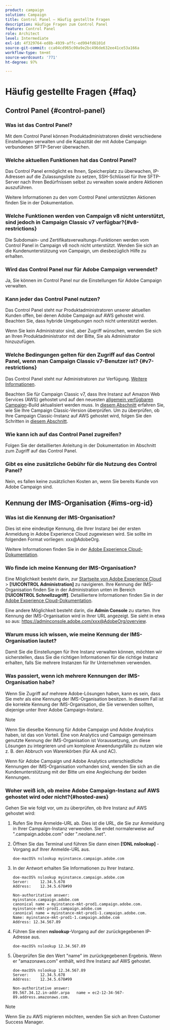 ```yaml
---
product: campaign
solution: Campaign
title: Control Panel – Häufig gestellte Fragen
description: Häufige Fragen zum Control Panel
feature: Control Panel
role: Architect
level: Intermediate
exl-id: 4f329764-ed8b-4939-affc-ed994fd6101d
source-git-commit: cca04cd965c00a9e2bc496de632ee41ce53a166a
workflow-type: tm+mt
source-wordcount: '771'
ht-degree: 97%

---
```


# Häufig gestellte Fragen {#faq}

## Control Panel {#control-panel}

### Was ist das Control Panel?

Mit dem Control Panel können Produktadministratoren direkt verschiedene Einstellungen verwalten und die Kapazität der mit Adobe Campaign verbundenen SFTP-Server überwachen.

### Welche aktuellen Funktionen hat das Control Panel?

Das Control Panel ermöglicht es Ihnen, Speicherplatz zu überwachen, IP-Adressen auf die Zulassungsliste zu setzen, SSH-Schlüssel für Ihre SFTP-Server nach Ihren Bedürfnissen selbst zu verwalten sowie andere Aktionen auszuführen.

Weitere Informationen zu den vom Control Panel unterstützten Aktionen finden Sie in der Dokumentation.

### Welche Funktionen werden von Campaign v8 nicht unterstützt, sind jedoch in Campaign Classic v7 verfügbar?{#v8-restrictions}

Die Subdomain- und Zertifikatsverwaltungs-Funktionen werden vom Control Panel in Campaign v8 noch nicht unterstützt. Wenden Sie sich an die Kundenunterstützung von Campaign, um diesbezüglich Hilfe zu erhalten.

### Wird das Control Panel nur für Adobe Campaign verwendet?

Ja, Sie können im Control Panel nur die Einstellungen für Adobe Campaign verwalten.

### Kann jeder das Control Panel nutzen?

Das Control Panel steht nur Produktadministratoren unserer aktuellen Kunden offen, bei denen Adobe Campaign auf AWS gehostet wird. Beachten Sie, dass hybride Umgebungen noch nicht unterstützt werden.

Wenn Sie kein Administrator sind, aber Zugriff wünschen, wenden Sie sich an Ihren Produktadministrator mit der Bitte, Sie als Administrator hinzuzufügen.

### Welche Bedingungen gelten für den Zugriff auf das Control Panel, wenn man Campaign Classic v7-Benutzer ist? {#v7-restrictions}

Das Control Panel steht nur Administratoren zur Verfügung. [Weitere Informationen](https://experienceleague.adobe.com/docs/control-panel/using/discover-control-panel/managing-permissions.html#discover-control-panel).

Beachten Sie für Campaign Classic v7, dass Ihre Instanz auf Amazon Web Services (AWS) gehostet und auf den neuesten [allgemein verfügbaren Campaign](https://experienceleague.adobe.com/docs/campaign-classic/using/release-notes/rn-overview.html?lang=de#rn-statuses)-Build aktualisiert werden muss. In [diesem Abschnitt](https://experienceleague.adobe.com/docs/campaign-classic/using/getting-started/starting-with-adobe-campaign/launching-adobe-campaign.html?lang=de#getting-your-campaign-version) erfahren Sie, wie Sie Ihre Campaign Classic-Version überprüfen. Um zu überprüfen, ob Ihre Campaign Classic-Instanz auf AWS gehostet wird, folgen Sie den Schritten in [diesem Abschnitt](#hosted-aws).

### Wie kann ich auf das Control Panel zugreifen?

Folgen Sie der detaillierten Anleitung in der Dokumentation im Abschnitt zum Zugriff auf das Control Panel.

### Gibt es eine zusätzliche Gebühr für die Nutzung des Control Panel?

Nein, es fallen keine zusätzlichen Kosten an, wenn Sie bereits Kunde von Adobe Campaign sind.

## Kennung der IMS-Organisation {#ims-org-id}

### Was ist die Kennung der IMS-Organisation?

Dies ist eine eindeutige Kennung, die Ihrer Instanz bei der ersten Anmeldung in Adobe Experience Cloud zugewiesen wird. Sie sollte im folgenden Format vorliegen: xxx@AdobeOrg.

Weitere Informationen finden Sie in der [Adobe Experience Cloud-Dokumentation](https://experienceleague.adobe.com/docs/core-services/interface/administration/organizations.html).

### Wo finde ich meine Kennung der IMS-Organisation?

Eine Möglichkeit besteht darin, zur [Startseite von Adobe Experience Cloud](https://experiencecloud.adobe.com/) > **[!UICONTROL Administration]** zu navigieren. Ihre Kennung der IMS-Organisation finden Sie in der Administration unten im Bereich **[!UICONTROL Schnellzugriff]**. Detailliertere Informationen finden Sie in der [Adobe Experience Cloud-Dokumentation](https://experienceleague.adobe.com/docs/core-services/interface/administration/organizations.html).

Eine andere Möglichkeit besteht darin, die **Admin Console** zu starten. Ihre Kennung der IMS-Organisation wird in Ihrer URL angezeigt. Sie sieht in etwa so aus: https://adminconsole.adobe.com/xxx@AdobeOrg/overview.

### Warum muss ich wissen, wie meine Kennung der IMS-Organisation lautet?

Damit Sie die Einstellungen für Ihre Instanz verwalten können, möchten wir sicherstellen, dass Sie die richtigen Informationen für die richtige Instanz erhalten, falls Sie mehrere Instanzen für Ihr Unternehmen verwenden.

### Was passiert, wenn ich mehrere Kennungen der IMS-Organisation habe?

Wenn Sie Zugriff auf mehrere Adobe-Lösungen haben, kann es sein, dass Sie mehr als eine Kennung der IMS-Organisation besitzen. In diesem Fall ist die korrekte Kennung der IMS-Organisation, die Sie verwenden sollten, diejenige unter Ihrer Adobe Campaign-Instanz.

>[!NOTE]
>
>Wenn Sie dieselbe Kennung für Adobe Campaign und Adobe Analytics haben, ist das von Vorteil. Eine von Analytics und Campaign gemeinsam genutzte Kennung der IMS-Organisation ist Voraussetzung, um diese Lösungen zu integrieren und um komplexe Anwendungsfälle zu nutzen wie z. B. den Abbruch von Warenkörben (für AA und AC).
>
>Wenn für Adobe Campaign und Adobe Analytics unterschiedliche Kennungen der IMS-Organisation vorhanden sind, wenden Sie sich an die Kundenunterstützung mit der Bitte um eine Angleichung der beiden Kennungen.

### Woher weiß ich, ob meine Adobe Campaign-Instanz auf AWS gehostet wird oder nicht?{#hosted-aws}

Gehen Sie wie folgt vor, um zu überprüfen, ob Ihre Instanz auf AWS gehostet wird:

1. Rufen Sie Ihre Anmelde-URL ab. Dies ist die URL, die Sie zur Anmeldung in Ihrer Campaign-Instanz verwenden. Sie endet normalerweise auf &quot;.campaign.adobe.com&quot; oder &quot;.neolane.net&quot;.
1. Öffnen Sie das Terminal und führen Sie dann einen **[!DNL nslookup]** -Vorgang auf Ihrer Anmelde-URL aus.

   `doe-macOS% nslookup myinstance.campaign.adobe.com`

1. In der Antwort erhalten Sie Informationen zu Ihrer Instanz.

   ```
   doe-macOS% nslookup myinstance.campaign.adobe.com
   Server:     12.34.5.678
   Address:    12.34.5.678#99
   
   Non-authoritative answer:
   myinstance.campaign.adobe.com
   canonical name = myinstance-mkt-prod1.campaign.adobe.com.
   myinstance-mkt-prod1.campaign.adobe.com
   canonical name = myinstance-mkt-prod1-1.campaign.adobe.com.
   Name: myinstance-mkt-prod1-1.campaign.adobe.com
   Address: 12.34.567.89
   ```

1. Führen Sie einen **nslookup**-Vorgang auf der zurückgegebenen IP-Adresse aus.

   `doe-macOS% nslookup 12.34.567.89`

1. Überprüfen Sie den Wert &quot;name&quot; im zurückgegebenen Ergebnis. Wenn er &quot;amazonaws.com&quot; enthält, wird Ihre Instanz auf AWS gehostet.

   ```
   doe-macOS% nslookup 12.34.567.89
   Server:     12.34.5.678
   Address:    12.34.5.678#99
   
   Non-authoritative answer:
   89.567.34.12.in-addr.arpa   name = ec2-12-34-567-89.address.amazonaws.com.
   ```

>[!NOTE]
>
>Wenn Sie zu AWS migrieren möchten, wenden Sie sich an Ihren Customer Success Manager.
